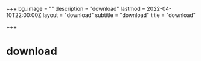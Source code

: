 +++
bg_image = ""
description = "download"
lastmod = 2022-04-10T22:00:00Z
layout = "download"
subtitle = "download"
title = "download"

+++
# download